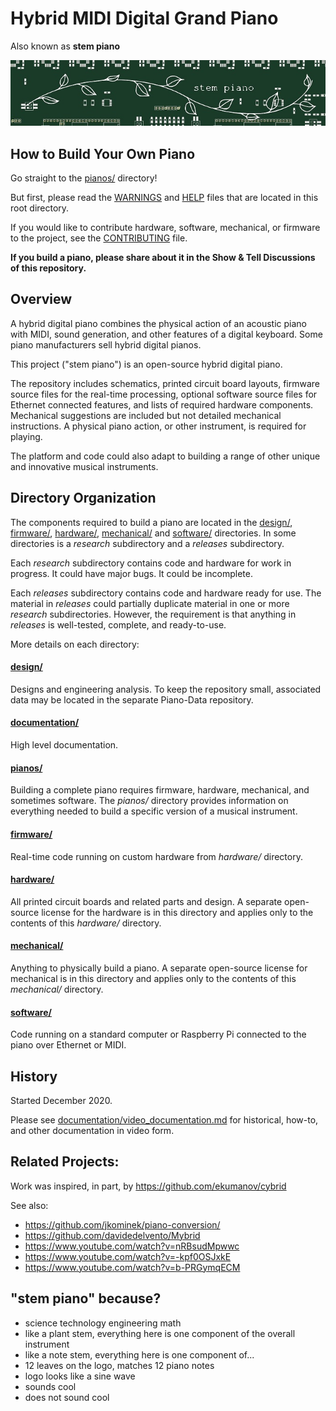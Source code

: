 # Hybrid MIDI Digital Grand Piano

Also known as **stem piano**

![alt text](documentation/ips00_stem_piano_small.jpg)

## How to Build Your Own Piano
Go straight to the [pianos/](pianos/) directory!

But first, please read the [WARNINGS](WARNINGS.md) and [HELP](HELP.md) files that are located in this root directory.

If you would like to contribute hardware, software, mechanical, or firmware to the project, see the [CONTRIBUTING](CONTRIBUTING.md) file.

**If you build a piano, please share about it in the Show & Tell Discussions of this repository.**

## Overview

A hybrid digital piano combines the physical action of an acoustic piano with MIDI, sound generation, and other features of a digital keyboard. Some piano manufacturers sell hybrid digital pianos.

This project ("stem piano") is an open-source hybrid digital piano.

The repository includes schematics, printed circuit board layouts, firmware source files for the real-time processing, optional software source files for Ethernet connected features, and lists of required hardware components. Mechanical suggestions are included but not detailed mechanical instructions. A physical piano action, or other instrument, is required for playing.

The platform and code could also adapt to building a range of other unique and innovative musical instruments.

## Directory Organization

The components required to build a piano are located in the [design/](design/), [firmware/](firmware/), [hardware/](hardware/), [mechanical/](mechanical/) and [software/](software/) directories. In some directories is a *research* subdirectory and a *releases* subdirectory.

Each *research* subdirectory contains code and hardware for work in progress. It could have major bugs. It could be incomplete.

Each *releases* subdirectory contains code and hardware ready for use. The material in *releases* could partially duplicate material in one or more *research* subdirectories. However, the requirement is that anything in *releases* is well-tested, complete, and ready-to-use.

More details on each directory:

#### [design/](design/)

Designs and engineering analysis. To keep the repository small, associated data may be located in the separate Piano-Data repository.

#### [documentation/](documentation/)

High level documentation.

#### [pianos/](pianos/)

Building a complete piano requires firmware, hardware, mechanical, and sometimes software. The *pianos/* directory provides information on everything needed to build a specific version of a musical instrument.

#### [firmware/](firmware/)

Real-time code running on custom hardware from *hardware/* directory.

#### [hardware/](hardware/)

All printed circuit boards and related parts and design. A separate open-source license for the hardware is in this directory and applies only to the contents of this *hardware/* directory.

#### [mechanical/](mechanical/)

Anything to physically build a piano. A separate open-source license for mechanical is in this directory and applies only to the contents of this *mechanical/* directory.

#### [software/](software/)

Code running on a standard computer or Raspberry Pi connected to the piano over Ethernet or MIDI.

## History

Started December 2020.

Please see [documentation/video_documentation.md](documentation/video_documentation.md) for historical, how-to, and other documentation in video form.

## Related Projects:

Work was inspired, in part, by https://github.com/ekumanov/cybrid

See also:

* https://github.com/jkominek/piano-conversion/
* https://github.com/davidedelvento/Mybrid
* https://www.youtube.com/watch?v=nRBsudMpwwc
* https://www.youtube.com/watch?v=-kpf0OSJxkE
* https://www.youtube.com/watch?v=b-PRGymqECM

## "stem piano" because?

* science technology engineering math
* like a plant stem, everything here is one component of the overall instrument
* like a note stem, everything here is one component of...
* 12 leaves on the logo, matches 12 piano notes
* logo looks like a sine wave
* sounds cool
* does not sound cool
